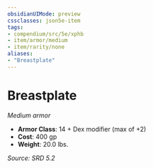 ```yaml
---
obsidianUIMode: preview
cssclasses: json5e-item
tags:
- compendium/src/5e/xphb
- item/armor/medium
- item/rarity/none
aliases: 
- "Breastplate"
---
```

# Breastplate
*Medium armor*  

- **Armor Class**: 14 + Dex modifier (max of +2)
- **Cost**: 400 gp
- **Weight**: 20.0 lbs.

*Source: SRD 5.2*